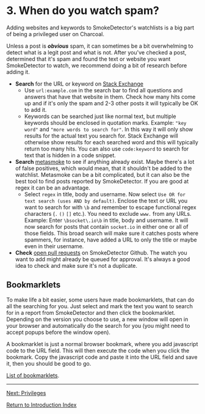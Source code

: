 ---
---

# 3. When do you watch spam?
Adding websites and keywords to SmokeDetector's watchlists is a big part of being a privileged
user on Charcoal.

Unless a post is ***obvious*** spam, it can sometimes be a bit overwhelming to detect what is a 
legit post and what is not. After you've checked a post, determined that it's spam and found the text
or website you want SmokeDetector to watch, we recommend doing a bit of research before adding it.

 - **Search** for the URL or keyword on [Stack Exchange](https://stackexchange.com/)
   - Use `url:example.com` in the search bar to find all questions and answers that have that website
     in them. Check how many hits come up and if it's only the spam and 2-3 other posts it will
     typically be OK to add it.
   - Keywords can be searched just like normal text, but multiple keywords should be enclosed in
     quotation marks. Example: `"key word"` and `"more words to search for"`. In this way it will
     only show results for the actual text you search for. Stack Exchange will otherwise show results
     for each searched word and this will typically return too many hits.
     You can also use `code:keyword` to search for text that is hidden in a code snippet.
 - **Search** [metasmoke](https://metasmoke.erwaysoftware.com/search) to see if anything already exist.
   Maybe there's a lot of false positives, which would mean, that it shouldn't be added to the watchlist.
   Metasmoke can be a bit complicated, but it can also be the best tool to find posts reported by
   SmokeDetector. If you are good at regex it can be an advantage.
   - Select `regex` in title, body and username. Now select `Use OR for text search (uses AND by default)`.
     Enclose the text or URL you want to search for with `\b` and remember to escape functional regex
     characters (`.` `()` `[]` etc.). You need to exclude `www.` from any URLs.
     Example: Enter `\bsocket\.io\b` in title, body and username. It will now search for posts that
     contain `socket.io` in either one or all of those fields. This broad search will make sure it catches
     posts where spammers, for instance, have added a URL to only the title or maybe even in their username.
 - **Check** [open pull requests](https://github.com/Charcoal-SE/SmokeDetector/pulls) on SmokeDetector
   Github. The watch you want to add might already be queued for approval. It's always a good idea to
   check and make sure it's not a duplicate.

## Bookmarklets
To make life a bit easier, some users have made bookmarklets, that can do all the searching for you. Just
select and mark the text you want to search for in a report from SmokeDetector and then click the
bookmarklet. Depending on the version you choose to use, a new window will open in your browser and
automatically do the search for you (you might need to accept popups before the window open).

A bookmarklet is just a normal browser bookmark, where you add javascript code to the URL field. This will
then execute the code when you click the bookmark. Copy the javascript code and paste it
into the URL field and save it, then you should be good to go.

[List of bookmarklets](https://charcoal-se.org/smokey/Bookmarklets).

-----

[Next: Privileges][3]

[Return to Introduction Index][8]

[3]: /training/privileges
[8]: /training/index
